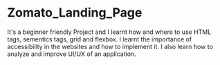 # Zomato_Landing_Page

It's a beginner friendly Project and I learnt how and where to use HTML tags, sementics tags, grid and flexbox. I learnt the importance of accessibility in the websites and how to implement it.
I also learn how to analyze and improve UI/UX of an application.

